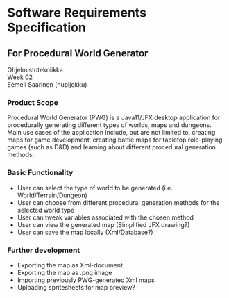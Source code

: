 # Software Requirements Specification  
## For Procedural World Generator  

Ohjelmistotekniikka  
Week 02  
Eemeli Saarinen (hupijekku)  

### Product Scope  
Procedural World Generator (PWG) is a Java11/JFX desktop application for procedurally generating
different types of worlds, maps and dungeons. Main use cases of the application include, but are not
limited to, creating maps for game development, creating battle maps for tabletop role-playing games
(such as D&D) and learning about different procedural generation methods.  

### Basic Functionality  
- User can select the type of world to be generated (i.e. World/Terrain/Dungeon)  
- User can choose from different procedural generation methods for the selected world type  
- User can tweak variables associated with the chosen method  
- User can view the generated map (Simplified JFX drawing?)  
- User can save the map locally (Xml/Database?)  

### Further development   
- Exporting the map as Xml-document  
- Exporting the map as .png image  
- Importing previously PWG-generated Xml maps  
- Uploading spritesheets for map preview?  

